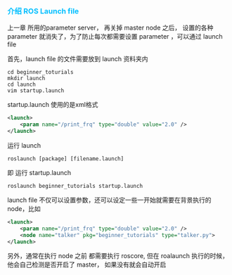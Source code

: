### <font color="deepskyblue">介绍 ROS Launch file</font>
上一章 所用的parameter server， 再关掉 master node 之后， 设置的各种 parameter 就消失了，为了防止每次都需要设置 parameter ，可以通过 launch file

首先，launch file 的文件需要放到 launch 资料夹内
```
cd beginner_toturials
mkdir launch
cd launch
vim startup.launch
```
startup.launch 使用的是xml格式
```xml
<launch>
    <param name="/print_frq" type="double" value="2.0" />
</launch>
```

运行 launch
```
roslaunch [package] [filename.launch]
```
即 运行 startup.launch
```
roslaunch beginner_tutorials startup.launch
```

launch file 不仅可以设置参数，还可以设定一些一开始就需要在背景执行的node，比如
```xml
<launch>
    <param name="/print_frq" type="double" value="2.0" />
    <node name="talker" pkg="beginner_tutorials" type="talker.py">
</launch>
```

另外，通常在执行 node 之前 都需要执行 roscore, 但在 roalaunch 执行的时候， 他会自己检测是否开启了 master， 如果没有就会自动开启